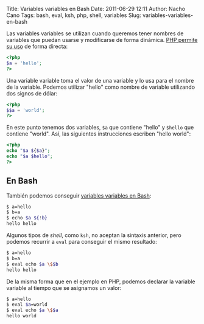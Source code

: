 Title: Variables variables en Bash
Date: 2011-06-29 12:11
Author: Nacho Cano
Tags: bash, eval, ksh, php, shell, variables
Slug: variables-variables-en-bash

Las variables variables se utilizan cuando queremos tener nombres de
variables que puedan usarse y modificarse de forma dinámica. [PHP
permite su uso][] de forma directa:

```php
<?php
$a = 'hello';
?>
```

Una variable variable toma el valor de una variable y lo usa para el
nombre de la variable. Podemos utilizar "hello" como nombre de variable
utilizando dos signos de dólar:

```php
<?php
$$a = 'world';
?>
```

En este punto tenemos dos variables, `$a` que contiene "hello" y
`$hello` que contiene "world". Así, las siguientes instrucciones
escriben "hello world":

```php
<?php
echo "$a ${$a}";
echo "$a $hello";
?>
```

En Bash
-------

También podemos conseguir [variables variables en Bash][]:

```bash
$ a=hello
$ b=a
$ echo $a ${!b}
hello hello
```

Algunos tipos de _shell_, como `ksh`, no aceptan la sintaxis anterior,
pero podemos recurrir a `eval` para conseguir el mismo resultado:

```bash
$ a=hello
$ b=a
$ eval echo $a \$$b
hello hello
```

De la misma forma que en el ejemplo en PHP, podemos declarar la variable
variable al tiempo que se asignamos un valor:

```bash
$ a=hello
$ eval $a=world
$ eval echo $a \$$a
hello world
```

  [PHP permite su uso]: http://php.net/manual/en/language.variables.variable.php
    "PHP permite su uso"
  [variables variables en Bash]: http://www.nickcoleman.org/blog/index.cgi/varindirect!201106291026!unix/
    "variables variables en Bash"
